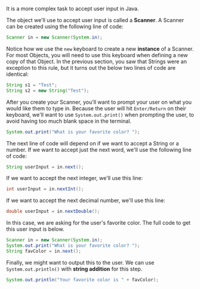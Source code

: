 It is a more complex task to accept user input in Java.

The object we'll use to accept user input is called a **Scanner**. A Scanner can be created using the following line of code:

```java
Scanner in = new Scanner(System.in);
```

Notice how we use the `new` keyboard to create a new **instance** of a Scanner. For most Objects, you will need to use this keyboard when defining a new copy of that Object. In the previous section, you saw that Strings were an exception to this rule, but it turns out the below two lines of code are identical:

```java
String s1 = "Test";
String s2 = new String("Test");
```

After you create your Scanner, you'll want to prompt your user on what you would like them to type in. Because the user will hit `Enter/Return` on their keyboard, we'll want to use `System.out.print()` when prompting the user, to avoid having too much blank space in the terminal.

```java
System.out.print("What is your favorite color? ");
```

The next line of code will depend on if we want to accept a String or a number. If we want to accept just the next word, we'll use the following line of code:

```java
String userInput = in.next();
```

If we want to accept the next integer, we'll use this line:

```java
int userInput = in.nextInt();
```

If we want to accept the next decimal number, we'll use this line:
```java
double userInput = in.nextDouble();
```

In this case, we are asking for the user's favorite color. The full code to get this user input is below.

```java
Scanner in = new Scanner(System.in);
System.out.print("What is your favorite color? ");
String favColor = in.next();
```

Finally, we might want to output this to the user. We can use `System.out.println()` with **string addition** for this step.

```java
System.out.println("Your favorite color is " + favColor);
```
